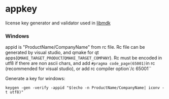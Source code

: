# appkey

license key generator and validator used in [libmdk](https://github.com/wang-bin/mdk-sdk)


### Windows

appid is "ProductName/CompanyName" from rc file. Rc file can be generated by visual studio, and qmake for qt apps(`QMAKE_TARGET_PRODUCT`/`QMAKE_TARGET_COMPANY`). Rc must be encoded in utf8 if there are non ascii chars, and add `#pragma code_page(65001)`in rc (recommended for visual studio), or add rc compiler option`/c 65001``

Generate a key for windows:

`keygen -gen -verify -appid "$(echo -n ProductName/CompanyName| iconv -t utf8)"`

